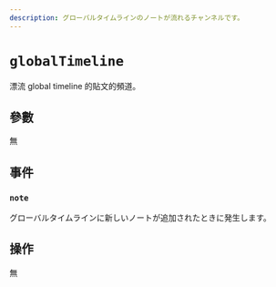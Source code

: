 ```yaml
---
description: グローバルタイムラインのノートが流れるチャンネルです。
---
```


# `globalTimeline`

漂流 global timeline 的貼文的頻道。

## 參數

無

## 事件

### `note`

<MkSchemaViewer :schema="{
$ref: 'misskey://Note'
}"/>

グローバルタイムラインに新しいノートが追加されたときに発生します。

## 操作

無

